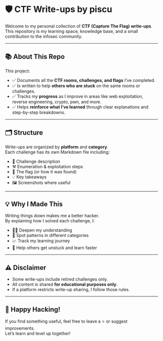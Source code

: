 # 🛡️ CTF Write-ups by piscu

Welcome to my personal collection of **CTF (Capture The Flag) write-ups**.  
This repository is my learning space, knowledge base, and a small contribution to the infosec community.

---

## 📚 About This Repo

This project:

- ✅ Documents all the **CTF rooms, challenges, and flags** I’ve completed.
- ✅ Is written to help **others who are stuck** on the same rooms or challenges.
- ✅ Tracks my **progress** as I improve in areas like web exploitation, reverse engineering, crypto, pwn, and more.
- ✅ Helps **reinforce what I’ve learned** through clear explanations and step-by-step breakdowns.

---

## 🗂️ Structure

Write-ups are organized by **platform** and **category**.  
Each challenge has its own Markdown file including:

- 🔎 Challenge description  
- ⚒️ Enumeration & exploitation steps  
- 🏁 The flag (or how it was found)  
- 💡 Key takeaways  
- 🖼️ Screenshots where useful

---

## 💡 Why I Made This

Writing things down makes me a better hacker.  
By explaining how I solved each challenge, I:

- 👨‍💻 Deepen my understanding  
- 🧠 Spot patterns in different categories  
- 📈 Track my learning journey  
- 🙌 Help others get unstuck and learn faster

---

## ⚠️ Disclaimer

- Some write-ups include retired challenges only.
- All content is shared **for educational purposes only**.
- If a platform restricts write-up sharing, I follow those rules.

---

## 🚀 Happy Hacking!

If you find something useful, feel free to leave a ⭐ or suggest improvements.  
Let’s learn and level up together!
